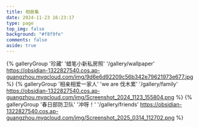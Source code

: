 ```yaml
---
title: 相册集
date: 2024-11-23 16:23:17
type: page
top_img: false
background: "#f8f9fe"
comments: false
aside: true
---
```


<div class="gallery-group-main">

{% galleryGroup '珍藏' '蜡笔小新私房照' '/gallery/wallpaper' https://obsidian-1322827540.cos.ap-guangzhou.myqcloud.com/img/9d6e6d92209c56b342e79621973e677.jpg %}
{% galleryGroup '相亲相爱一家人' 'we are 伐木累' '/gallery/family' https://obsidian-1322827540.cos.ap-guangzhou.myqcloud.com/img/Screenshot_2024_1123_155804.png %}
{% galleryGroup '春日部防卫队' '冲呀！' '/gallery/friends' https://obsidian-1322827540.cos.ap-guangzhou.myqcloud.com/img/Screenshot_2025_0314_112702.png %}

</div>